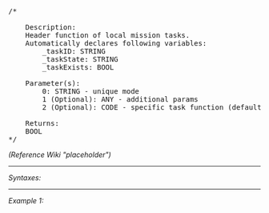 <pre>/*

	Description:
	Header function of local mission tasks.
	Automatically declares following variables:
		_taskID: STRING
		_taskState: STRING
		_taskExists: BOOL

	Parameter(s):
		0: STRING - unique mode
		1 (Optional): ANY - additional params
		2 (Optional): CODE - specific task function (default: "BIS_fnc_missionTasksLocal")

	Returns:
	BOOL
*/</pre>

*(Reference Wiki "placeholder")*


---
*Syntaxes:*

<!-- [] call `BIS_fnc_missionTasks` -->

---
*Example 1:*

<!-- 
```sqf
[] call BIS_fnc_missionTasks;
``` -->